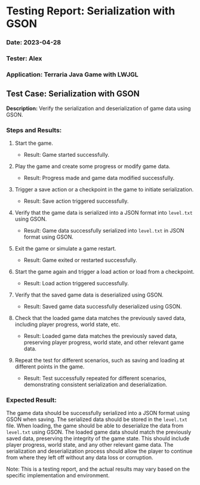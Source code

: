 # Testing Report: Serialization with GSON

### **Date:** 2023-04-28

### **Tester:** Alex

### **Application:** Terraria Java Game with LWJGL

## Test Case: Serialization with GSON

**Description:**
Verify the serialization and deserialization of game data using GSON.

### Steps and Results:

1. Start the game.
    - Result: Game started successfully.

2. Play the game and create some progress or modify game data.
    - Result: Progress made and game data modified successfully.

3. Trigger a save action or a checkpoint in the game to initiate serialization.
    - Result: Save action triggered successfully.

4. Verify that the game data is serialized into a JSON format into `level.txt` using GSON.
    - Result: Game data successfully serialized into `level.txt` in JSON format using GSON.

5. Exit the game or simulate a game restart.
    - Result: Game exited or restarted successfully.

6. Start the game again and trigger a load action or load from a checkpoint.
    - Result: Load action triggered successfully.

7. Verify that the saved game data is deserialized using GSON.
    - Result: Saved game data successfully deserialized using GSON.

8. Check that the loaded game data matches the previously saved data, including player progress, world state, etc.
    - Result: Loaded game data matches the previously saved data, preserving player progress, world state, and other relevant game data.

9. Repeat the test for different scenarios, such as saving and loading at different points in the game.
    - Result: Test successfully repeated for different scenarios, demonstrating consistent serialization and deserialization.

### Expected Result:
The game data should be successfully serialized into a JSON format using GSON when saving. The serialized data should be stored in the `level.txt` file. When loading, the game should be able to deserialize the data from `level.txt` using GSON. The loaded game data should match the previously saved data, preserving the integrity of the game state. This should include player progress, world state, and any other relevant game data. The serialization and deserialization process should allow the player to continue from where they left off without any data loss or corruption.

Note: This is a testing report, and the actual results may vary based on the specific implementation and environment.
